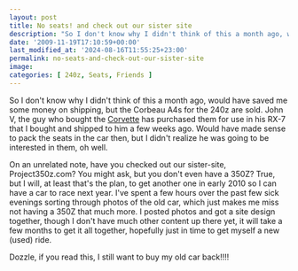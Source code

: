 ```yaml
---
layout: post
title: No seats! and check out our sister site
description: "So I don't know why I didn't think of this a month ago, would have saved me some money on shipping, but the Corbeau A4s for the 240z are sold."
date: '2009-11-19T17:10:59+00:00'
last_modified_at: '2024-08-16T11:55:25+23:00'
permalink: no-seats-and-check-out-our-sister-site
image: 
categories: [ 240z, Seats, Friends ] 
---
```

So I don't know why I didn't think of this a month ago, would have saved me some money on shipping, but the Corbeau A4s for the 240z are sold. John V, the guy who bought the [Corvette](https://www.corvettez06.org) has purchased them for use in his RX-7 that I bought and shipped to him a few weeks ago. Would have made sense to pack the seats in the car then, but I didn't realize he was going to be interested in them, oh well.

On an unrelated note, have you checked out our sister-site, Project350z.com? You might ask, but you don't even have a 350Z? True, but I will, at least that's the plan, to get another one in early 2010 so I can have a car to race next year. I've spent a few hours over the past few sick evenings sorting through photos of the old car, which just makes me miss not having a 350Z that much more. I posted photos and got a site design together, though I don't have much other content up there yet, it will take a few months to get it all together, hopefully just in time to get myself a new (used) ride.

Dozzle, if you read this, I still want to buy my old car back!!!!


